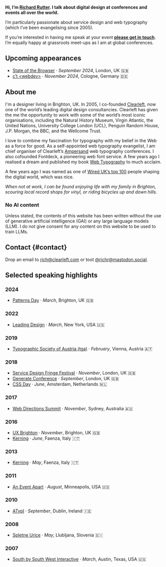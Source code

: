 <strong class="intro">Hi, I’m <a class="url uid" rel="me" href="https://clagnut.com"><span class="fn">Richard Rutter</span></a>. I talk about digital design at conferences and events all over the world.</strong>

I’m particularly passionate about service design and web typography (which I’ve been evangelising since 2005).

If you’re interested in having me speak at your event **[please get in touch](#contact)**. I’m equally happy at grassroots meet-ups as I am at global conferences.

## Upcoming appearances

- [State of the Browser](https://2024.stateofthebrowser.com/speaker/richard-rutter/) · _September 2024_, London, UK 🇬🇧
- [c’t &lt;webdev&gt;](https://ctwebdev.de/sessions24/fluid-typography-and-its-role-in-design-systems/) · _November 2024_, Cologne, Germany 🇩🇪

## About me

I'm a designer living in <span class="adr"><span class="locality">Brighton</span>, <span class="country-name c2sc">UK</span></span>. In 2005, I co-founded <a href="https://clearleft.com/">Clearleft</a>, now one of the world’s leading digital design consultancies. Clearleft has given the me the opportunity to work with some of the world’s most iconic organisations, including the Natural History Museum, Virgin Atlantic, the United Nations, University College London <abbr class="c2sc">(UCL)</abbr>, Penguin Random House, J.P. Morgan, the BBC, and the Wellcome Trust.

I love to combine my fascination for typography with my belief in the Web as a force for good. As a self-appointed web typography evangelist, I am chief organiser of Clearleft’s [Ampersand](https://ampersandconf.com/) web typography conferences. I also cofounded Fontdeck, a pioneering web font service. A few years ago I realised a dream and published my book [Web Typography](https://book.webtypography.net/) to much acclaim.

A few years ago I was named as one of [Wired UK’s top 100](https://www.wired.co.uk/article/the-wired-100-positions-51-to-100) people shaping the digital world, which was nice.

_When not at work, I can be found enjoying life with my family in Brighton, scouring local record shops for vinyl, or riding bicycles up and down hills._

### No AI content

Unless stated, the contents of this website has been written without the use of generative artificial intelligence <abbr class="c2sc">(GAI)</abbr> or any large language models <abbr class="c2sc">(LLM)</abbr>. I do not give consent for any content on this website to be used to train LLMs.

## Contact {#contact}

<div class="contactcard">

<p>Drop an email to <a class="email" href="mailto:&#114;&#105;&#99;&#104;&#64;&#99;&#108;&#101;&#97;&#114;&#108;&#101;&#102;&#116;&#46;&#99;&#111;&#109;">&#114;&#105;&#99;&#104;&#64;&#99;&#108;&#101;&#97;&#114;&#108;&#101;&#102;&#116;&#46;&#99;&#111;&#109;</a> or toot <a href="https://mastodon.social/@Richr">@richr@mastodon.social</a>.</p>

</div>

## Selected speaking highlights

### 2024

- [Patterns Day](https://patternsday.com/#speakers) · _March_, Brighton, UK 🇬🇧

### 2022

- [Leading Design](https://leadingdesign.com/conferences/new-york-2022/speakers/rich-rutter/#collaborative-frameworks-for-your-design-teams-personal-developmen) · _March_, New York, USA 🇺🇸

### 2019

- [Typographic Society of Austria (tga)](http://typographischegesellschaft.at/a_vortrag_workshop/v_w_2019/v_rutter.html) · _February_, Vienna, Austria 🇦🇹

### 2018

- [Service Design Fringe Festival](https://www.sd-ldf.com/2018-programme/) · _November_, London, UK 🇬🇧
- [Generate Conference](https://www.generateconf.com/) · _September_, London, UK 🇬🇧 
- [CSS Day](https://cssday.nl/2018/speakers#richard-rutter) · _June_, Amsterdam, Netherlands 🇳🇱 

### 2017

- [Web Directions Summit](https://www.webdirections.org/wds17/) · _November_, Sydney, Australia 🇦🇺

### 2016

- [UX Brighton](https://uxbrighton.org.uk/conference-2016/) · _November_, Brighton, UK 🇬🇧
- [Kerning](http://2016.kerning.it) · _June_, Faenza, Italy 🇮🇹

### 2013

- [Kerning](http://2013.kerning.it) · _May_, Faenza, Italy 🇮🇹

### 2011

- [An Event Apart](http://archive.aneventapart.com/2011/minneapolis/) · _August_, Minneapolis, USA 🇺🇸

### 2010

- [ATypI](https://www.atypi.org/conferences) · _September_, Dublin, Ireland 🇮🇪

### 2008

- [Spletne Urice](http://web.zen.si/archives/2008/05/spletne-urice-85-web-typography/) · _May_, Llubljana, Slovenia 🇸🇮

### 2007

- [South by South West Interactive](http://webtypography.net/talks/sxsw2007/) · _March_, Austin, Texas, USA 🇺🇸




<!--
- South by South West
- ux london
-->